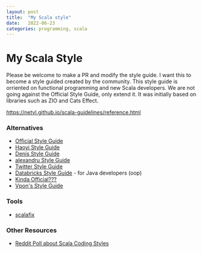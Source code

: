 ```yaml
---
layout: post
title:  "My Scala style"
date:   2022-06-23
categories: programming, scala
---
```



# My Scala Style

Please be welcome to make a PR and modify the style guide.
I want this to become a style guided created by the community.
This style guide is orriented on functional programming and new Scala developers.
We are not going against the Official Style Guide, only extend it.
It was initially based on libraries such as ZIO and Cats Effect.

https://netvl.github.io/scala-guidelines/reference.html

### Alternatives
- [Official Style Guide](https://docs.scala-lang.org/style/)
- [Haoyi Style Guide](https://www.lihaoyi.com/post/StrategicScalaStylePrincipleofLeastPower.html)
- [Denis Style Guide](https://appliedscala.com/blog/2021/readable-scala-style/)
- [alexandru Style Guide](https://github.com/alexandru/scala-best-practices)
- [Twitter Style Guide](https://twitter.github.io/effectivescala/#Formatting)
- [Databricks Style Guide](https://github.com/databricks/scala-style-guide) - for Java developers (oop)
- [Kinda Official???](http://www.codecommit.com/scala-style-guide.pdf)
- [Vpon's Style Guide](https://giters.com/vpon/scala-style-guide)


### Tools
- [scalafix](https://scalacenter.github.io/scalafix/)


### Other Resources
- [Reddit Poll about Scala Coding Styles](https://www.reddit.com/r/scala/comments/bdgky4/poll_coordinating_scala_coding_style_on/)
